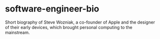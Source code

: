 # software-engineer-bio
Short biography of Steve Wozniak, a co-founder of Apple and the designer of their early devices, which brought personal computing to the mainstream.